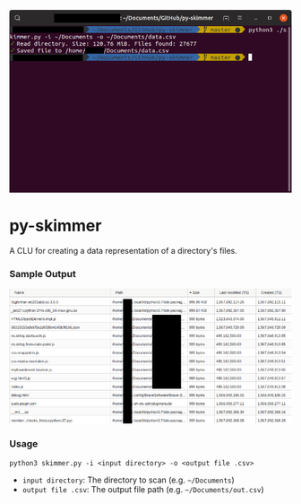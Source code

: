 ![Header Image](.assets/hero-image.png)
# py-skimmer
A CLU for creating a data representation of a directory's files.

### Sample Output
![Output Style](.assets/output-style.png)
### Usage
```
python3 skimmer.py -i <input directory> -o <output file .csv>
```

* `input directory`: The directory to scan (e.g. `~/Documents`)
* `output file .csv`: The output file path (e.g. `~/Documents/out.csv`)
